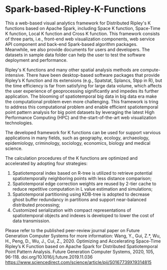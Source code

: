# Spark-based-Ripley-K-Functions

This a web-based visual analytics framework for Distributed Ripley's K functions based on Apache Spark, including Space K function, Space-Time K function, Local K function and Cross K function. This framework consists of three parts, i.e., front-end web visualization components, web service API component and back-end Spark-based algorithm packages. Meanwhile, we also provide documents for users and developers. The datasets in sample data folder can help the user to test the software deployment and performance.

Ripley's K functions and many other spatial analysis methods are compute-intensive. There have been desktop-based software packages that provide Ripley’s K function and its extensions (e.g., Spatstat, Splancs, Stpp in R), but the time efficiency is far from satisfying for large data volume, which affects the user experience of geoprocessing significantly and impedes its further application. The blooming of  spatiotemporal big data in big data era make the computational problem even more challenging. This framework is tring to address this computational problem and enable efficient spatiotemporal point pattern analysis for big point datasets by leveraging the latest High Performance Computing (HPC) and the-start-of-the-art web visualization technologies. 

The developed framework for K functions can be used for support varvious applications in many fields, such as geography, ecology, archaeology, epidemiology, criminology, sociology, economics, biology and medical science. 

The calculation procedures of the K functions are optimized and accelerated by adopting four strategies:
1) Spatiotemporal index based on R-tree is utilized to retrieve potential spatiotemporally neighboring points with less distance comparison; 
2) Spatiotemporal edge correction weights are reused by 2-tier cache to reduce repetitive computation in L value estimation and simulations; 
3) Spatiotemporal partitioning using KDB-tree is adopted to decrease ghost buffer redundancy in partitions and support near-balanced distributed processing; 
4) Customized serialization with compact representations of spatiotemporal objects and indexes is developed to lower the cost of data transmission.

Please refer to the published peer-review journal paper on Future Generation Computer Systems for more information: 
Wang, Y., Gui, Z.*, Wu, H., Peng, D., Wu, J., Cui, Z., 2020. Optimizing and Accelerating Space-Time Ripley’s K Function based on Apache Spark for Distributed Spatiotemporal Point Pattern Analysis. Future Generation Computer Systems, 2020, 105, 96-118. doi.org/10.1016/j.future.2019.11.036
https://www.sciencedirect.com/science/article/pii/S0167739X19314815

